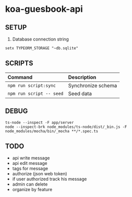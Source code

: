 # koa-guesbook-api

SETUP
---
1. Database connection string
```
setx TYPEORM_STORAGE "~db.sqlite"
```

SCRIPTS
---
| Command                  | Description        |
|:-------------------------|:-------------------|
| `npm run script:sync`    | Synchronize schema |
| `npm run script -- seed` | Seed data          |

DEBUG
---
```
ts-node --inspect -F app/server
node --inspect-brk node_modules/ts-node/dist/_bin.js -F node_modules/mocha/bin/_mocha **/*.spec.ts
```

TODO
---
* api write message
* api edit message
* tags for message
* authorize (json web token)
* if user authorized track his message
* admin can delete
* organize by feature
